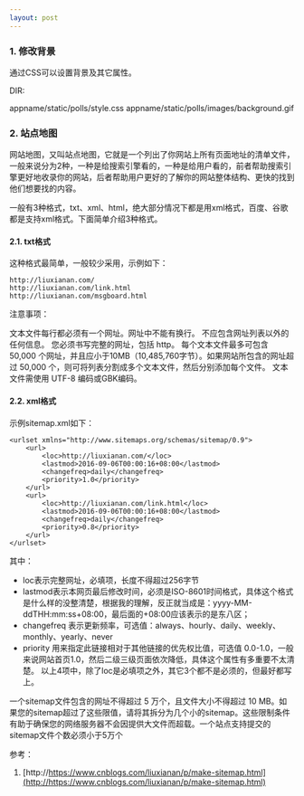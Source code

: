 ```yaml
---
layout: post
---
```


### 1. 修改背景 ##

通过CSS可以设置背景及其它属性。

DIR:

appname/static/polls/style.css
appname/static/polls/images/background.gif

### 2. 站点地图

网站地图，又叫站点地图，它就是一个列出了你网站上所有页面地址的清单文件，一般来说分为2种，一种是给搜索引擎看的，一种是给用户看的，前者帮助搜索引擎更好地收录你的网站，后者帮助用户更好的了解你的网站整体结构、更快的找到他们想要找的内容。

一般有3种格式，txt、xml、html，绝大部分情况下都是用xml格式，百度、谷歌都是支持xml格式。下面简单介绍3种格式。

#### 2.1. txt格式
这种格式最简单，一般较少采用，示例如下：

	http://liuxianan.com/
	http://liuxianan.com/link.html
	http://liuxianan.com/msgboard.html
注意事项：

文本文件每行都必须有一个网址。网址中不能有换行。
不应包含网址列表以外的任何信息。
您必须书写完整的网址，包括 http。
每个文本文件最多可包含 50,000 个网址，并且应小于10MB（10,485,760字节）。如果网站所包含的网址超过 50,000 个，则可将列表分割成多个文本文件，然后分别添加每个文件。
文本文件需使用 UTF-8 编码或GBK编码。
#### 2.2. xml格式
示例sitemap.xml如下：

	<urlset xmlns="http://www.sitemaps.org/schemas/sitemap/0.9">
	    <url>
	        <loc>http://liuxianan.com/</loc>
	        <lastmod>2016-09-06T00:00:16+08:00</lastmod>
	        <changefreq>daily</changefreq>
	        <priority>1.0</priority>
	    </url>
	    <url>
	        <loc>http://liuxianan.com/link.html</loc>
	        <lastmod>2016-09-06T00:00:16+08:00</lastmod>
	        <changefreq>daily</changefreq>
	        <priority>0.8</priority>
	    </url>
	</urlset>
其中：

+ loc表示完整网址，必填项，长度不得超过256字节
+ lastmod表示本网页最后修改时间，必须是ISO-8601时间格式，具体这个格式是什么样的没整清楚，根据我的理解，反正就当成是：yyyy-MM-ddTHH:mm:ss+08:00，最后面的+08:00应该表示的是东八区；
+ changefreq 表示更新频率，可选值：always、hourly、daily、weekly、monthly、yearly、never
+ priority 用来指定此链接相对于其他链接的优先权比值，可选值 0.0-1.0，一般来说网站首页1.0，然后二级三级页面依次降低，具体这个属性有多重要不太清楚。
以上4项中，除了loc是必填项之外，其它3个都不是必须的，但最好都写上。

一个sitemap文件包含的网址不得超过 5 万个，且文件大小不得超过 10 MB。如果您的sitemap超过了这些限值，请将其拆分为几个小的sitemap。这些限制条件有助于确保您的网络服务器不会因提供大文件而超载。一个站点支持提交的sitemap文件个数必须小于5万个


参考：

1. [http://https://www.cnblogs.com/liuxianan/p/make-sitemap.html](http://https://www.cnblogs.com/liuxianan/p/make-sitemap.html)
